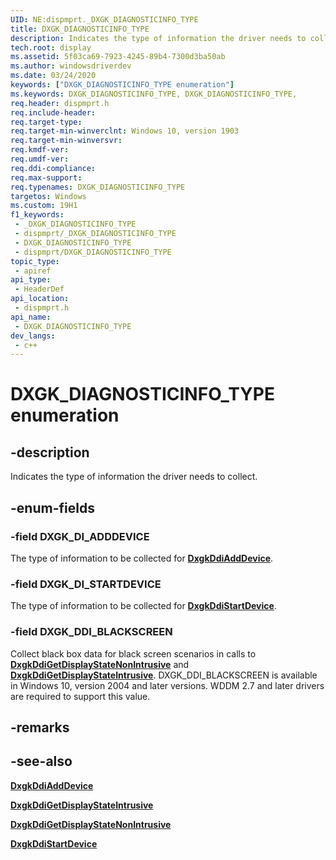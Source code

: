 ```yaml
---
UID: NE:dispmprt._DXGK_DIAGNOSTICINFO_TYPE
title: DXGK_DIAGNOSTICINFO_TYPE
description: Indicates the type of information the driver needs to collect.
tech.root: display
ms.assetid: 5f03ca69-7923-4245-89b4-7300d3ba50ab
ms.author: windowsdriverdev
ms.date: 03/24/2020
keywords: ["DXGK_DIAGNOSTICINFO_TYPE enumeration"]
ms.keywords: DXGK_DIAGNOSTICINFO_TYPE, DXGK_DIAGNOSTICINFO_TYPE,
req.header: dispmprt.h
req.include-header: 
req.target-type: 
req.target-min-winverclnt: Windows 10, version 1903
req.target-min-winversvr: 
req.kmdf-ver: 
req.umdf-ver: 
req.ddi-compliance: 
req.max-support: 
req.typenames: DXGK_DIAGNOSTICINFO_TYPE
targetos: Windows
ms.custom: 19H1
f1_keywords:
 - _DXGK_DIAGNOSTICINFO_TYPE
 - dispmprt/_DXGK_DIAGNOSTICINFO_TYPE
 - DXGK_DIAGNOSTICINFO_TYPE
 - dispmprt/DXGK_DIAGNOSTICINFO_TYPE
topic_type:
 - apiref
api_type:
 - HeaderDef
api_location:
 - dispmprt.h
api_name:
 - DXGK_DIAGNOSTICINFO_TYPE
dev_langs:
 - c++
---
```


# DXGK_DIAGNOSTICINFO_TYPE enumeration


## -description

Indicates the type of information the driver needs to collect.

## -enum-fields

### -field DXGK_DI_ADDDEVICE

The type of information to be collected for [**DxgkDdiAddDevice**](../dispmprt/nc-dispmprt-dxgkddi_add_device.md).

### -field DXGK_DI_STARTDEVICE

The type of information to be collected for [**DxgkDdiStartDevice**](../dispmprt/nc-dispmprt-dxgkddi_start_device.md).

### -field DXGK_DDI_BLACKSCREEN

Collect black box data for black screen scenarios in calls to [**DxgkDdiGetDisplayStateNonIntrusive**](nc-dispmprt-dxgkddi_getdisplaystatenonintrusive.md) and [**DxgkDdiGetDisplayStateIntrusive**](nc-dispmprt-dxgkddi_getdisplaystateintrusive.md). DXGK_DDI_BLACKSCREEN is available in Windows 10, version 2004 and later versions. WDDM 2.7 and later drivers are required to support this value.

## -remarks

## -see-also

[**DxgkDdiAddDevice**](../dispmprt/nc-dispmprt-dxgkddi_add_device.md)

[**DxgkDdiGetDisplayStateIntrusive**](nc-dispmprt-dxgkddi_getdisplaystateintrusive.md)

[**DxgkDdiGetDisplayStateNonIntrusive**](nc-dispmprt-dxgkddi_getdisplaystatenonintrusive.md)

[**DxgkDdiStartDevice**](../dispmprt/nc-dispmprt-dxgkddi_start_device.md)

